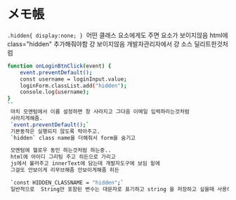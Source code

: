 # メモ帳
`.hidden{ display:none; }`
 어떤 클래스 요소에게도 주면 요소가 보이지않음  html에 class="hidden" 추가해줘야함
걍 보이지않음 개발자관리자에서 걍 소스 딜리트한것처럼

```sh
function onLoginBtnClick(event) {
    event.preventDefault();
    const username = loginInput.value;
    loginForm.classList.add("hidden");
    console.log(username);
}
``
 마치 모멘텀에서 이름 설정하면 창 사라지고 그다음 이메일 입력하라는것처럼
 사라지게해줌.
 `event.preventDefault();` 
 기본동작은 실행되지 않도록 막아주고.
 `hidden` class name을 더해줘서 form을 숨기고

 모멘텀에 헬로우 동민 하는것처럼 하는중..
 html에 아이디 그리팅 주고 히든으로 가리고
 js에서 불러주고 innerText에 담는데 개발자도구에 보임 밑에
 그걸또 안보이게 리무브해줌 안보이게해줌 히든 

 `const HIDDEN_CLASSNAME = "hidden";`
 일반적으로  String만 포함된 변수는 대문자로 표기하고 string 을 저장하고 싶을때 사용해